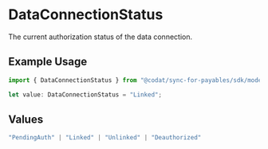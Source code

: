 # DataConnectionStatus

The current authorization status of the data connection.

## Example Usage

```typescript
import { DataConnectionStatus } from "@codat/sync-for-payables/sdk/models/shared";

let value: DataConnectionStatus = "Linked";
```

## Values

```typescript
"PendingAuth" | "Linked" | "Unlinked" | "Deauthorized"
```